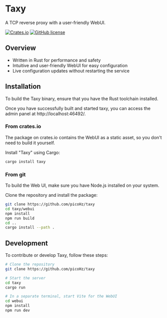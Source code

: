# Taxy

A TCP reverse proxy with a user-friendly WebUI.

[![Crates.io](https://img.shields.io/crates/v/taxy.svg)](https://crates.io/crates/taxy)
[![GitHub license](https://img.shields.io/github/license/picoHz/taxy.svg)](https://github.com/picoHz/taxy/blob/main/LICENSE)

## Overview

- Written in Rust for performance and safety
- Intuitive and user-friendly WebUI for easy configuration
- Live configuration updates without restarting the service

## Installation

To build the Taxy binary, ensure that you have the Rust toolchain installed.

Once you have successfully built and started taxy, you can access the admin panel at http://localhost:46492/.

### From crates.io

The package on crates.io contains the WebUI as a static asset, so you don't need to build it yourself.

Install "Taxy" using Cargo:

```bash
cargo install taxy
```

### From git

To build the Web UI, make sure you have Node.js installed on your system.

Clone the repository and install the package:

```bash
git clone https://github.com/picoHz/taxy
cd taxy/webui
npm install
npm run build
cd ..
cargo install --path .
```

## Development

To contribute or develop Taxy, follow these steps:

```bash
# Clone the repository
git clone https://github.com/picoHz/taxy

# Start the server
cd taxy
cargo run

# In a separate terminal, start Vite for the WebUI
cd webui
npm install
npm run dev
